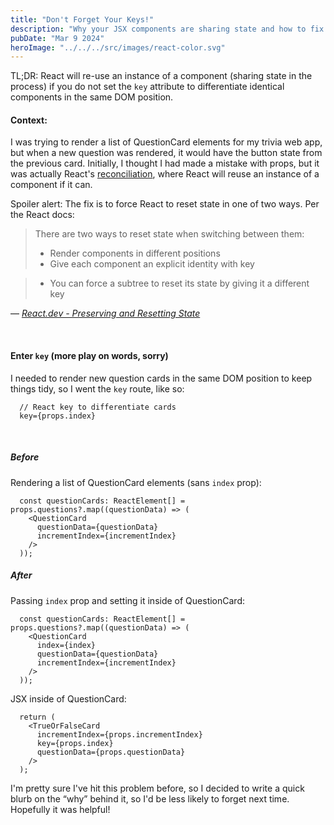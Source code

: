 ```yaml
---
title: "Don't Forget Your Keys!"
description: "Why your JSX components are sharing state and how to fix it"
pubDate: "Mar 9 2024"
heroImage: "../../../src/images/react-color.svg"
---
```


TL;DR: React will re-use an instance of a component (sharing state in the process) if you do not set the `key` attribute to differentiate identical components in the same DOM position.

#### Context:

I was trying to render a list of QuestionCard elements for my trivia web app, but when a new question was rendered, it would have the button state from the previous card. Initially, I thought I had made a mistake with props, but it was actually React's [reconciliation](https://legacy.reactjs.org/docs/reconciliation.html), where React will reuse an instance of a component if it can.

Spoiler alert: The fix is to force React to reset state in one of two ways. Per the React docs:

> There are two ways to reset state when switching between them:
>
> - Render components in different positions
> - Give each component an explicit identity with key<br>

> - You can force a subtree to reset its state by giving it a different key<br>

— <cite>[React.dev - Preserving and Resetting State](https://react.dev/learn/preserving-and-resetting-state)</cite>

<br>

#### Enter `key` (more play on words, sorry)

I needed to render new question cards in the same DOM position to keep things tidy, so I went the `key` route, like so:

```
  // React key to differentiate cards
  key={props.index}
```

<br>

##### Before

Rendering a list of QuestionCard elements (sans `index` prop):

```
  const questionCards: ReactElement[] = props.questions?.map((questionData) => (
    <QuestionCard
      questionData={questionData}
      incrementIndex={incrementIndex}
    />
  ));
```

##### After

Passing `index` prop and setting it inside of QuestionCard:

```
  const questionCards: ReactElement[] = props.questions?.map((questionData) => (
    <QuestionCard
      index={index}
      questionData={questionData}
      incrementIndex={incrementIndex}
    />
  ));
```

JSX inside of QuestionCard:

```
  return (
    <TrueOrFalseCard
      incrementIndex={props.incrementIndex}
      key={props.index}
      questionData={props.questionData}
    />
  );
```

I'm pretty sure I've hit this problem before, so I decided to write a quick blurb on the “why” behind it, so I'd be less likely to forget next time. Hopefully it was helpful!
